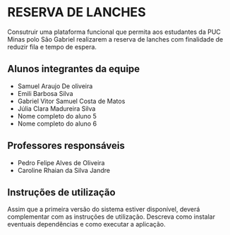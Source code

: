 # RESERVA DE LANCHES

Consutruir uma plataforma funcional que permita aos estudantes da PUC Minas polo São Gabriel realizarem a reserva de lanches com finalidade de reduzir fila e tempo de espera.

## Alunos integrantes da equipe

* Samuel Araujo De oliveira
* Emili Barbosa Silva
* Gabriel Vitor Samuel Costa de Matos
* Júlia Clara Madureira Silva
* Nome completo do aluno 5
* Nome completo do aluno 6

## Professores responsáveis

* Pedro Felipe Alves de Oliveira
* Caroline Rhaian da Silva Jandre

## Instruções de utilização

Assim que a primeira versão do sistema estiver disponível, deverá complementar com as instruções de utilização. Descreva como instalar eventuais dependências e como executar a aplicação.
